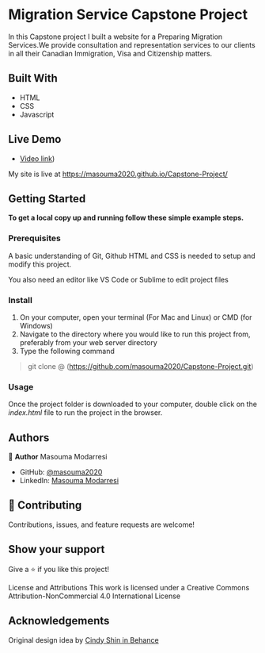 

# Migration Service Capstone Project

In this Capstone project I built a website for a Preparing Migration Services.We provide consultation and representation services to our clients in all their Canadian Immigration, Visa and Citizenship matters.
## Built With

- HTML
- CSS
- Javascript


## Live Demo

- [Video link](https://www.loom.com/share/3ac3a1c847cb4603bbf44db8795aa2ef))

My site is live at https://masouma2020.github.io/Capstone-Project/

## Getting Started

**To get a local copy up and running follow these simple example steps.**

### Prerequisites

A basic understanding of Git, Github HTML and CSS is needed to setup and modify this project.

You also need an editor like VS Code or Sublime to edit project files

### Install

1. On your computer, open your terminal (For Mac and Linux) or CMD (for Windows)
2. Navigate to the directory where you would like to run this project from, preferably from your web server directory
3. Type the following command

> git clone @ (https://github.com/masouma2020/Capstone-Project.git)

### Usage

Once the project folder is downloaded to your computer, double click on the _index.html_ file to run the project in the browser.

## Authors

👤 **Author**
Masouma Modarresi


- GitHub: [@masouma2020](https://github.com/masouma2020/Capstone-Project)
- LinkedIn: [Masouma Modarresi](https://www.linkedin.com/in/masouma-m-9572a41b5/)

## 🤝 Contributing

Contributions, issues, and feature requests are welcome!

## Show your support

Give a ⭐️ if you like this project!

License and Attributions
This work is licensed under a Creative Commons Attribution-NonCommercial 4.0 International License

## Acknowledgements

Original design idea by [Cindy Shin in Behance](https://www.behance.net/adagio07)